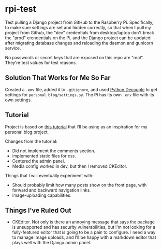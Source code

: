 # rpi-test

Test pulling a Django project from GitHub to the Raspberry Pi. Specifically, to make sure settings are set and hidden correctly, so that when I pull my project from Github, the "dev" credentials from desktop/laptop don't break the "prod" crendentials on the Pi, and the Django project can be updated after migrating database changes and reloading the daemon and gunicorn service.

No passwords or secret keys that are exposed on this repo are "real". They're test values for test reasons.

## Solution That Works for Me So Far

Created a `.env` file, added it to `.gitignore`, and used [Python Decouple](https://pypi.org/project/python-decouple/) to get settings for `personal_blog/settings.py`. The Pi has its own `.env` file with its own settings.

## Tutorial

Project is based on [this tutorial](https://realpython.com/build-a-blog-from-scratch-django/#start-your-django-project) that I'll be using as an inspiration for my personal blog project.

Changes from the tutorial:

* Did not implement the comments section.
* Implemented static files for css.
* Centered the admin panel.
* Media config worked in dev, but then I removed CKEditor.

Things that I will eventually experiment with:

* Should probably limit how many posts show on the front page, with forward and backward navigation links.
* Image-uploading capabilities.

## Things I've Ruled Out

* CKEditor. Not only is there an annoying message that says the package is unsupported and has security vulnerabilities, but I'm not looking for a fully-featured editor that is going to be a pain to configure. I need a way to manage image uploads, and I'll be happy with a markdown editor that plays well with the Django admin panel.
